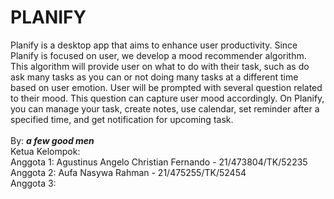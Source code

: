 
# PLANIFY
Planify is a desktop app that aims to enhance user productivity. Since Planify is focused on user, we develop a mood recommender algorithm. This algorithm will provide user on what to do with their task, such as do ask many tasks as you can or not doing many tasks at a different time based on user emotion. User will be prompted with several question related to their mood. This question can capture user mood accordingly. On Planify, you can manage your task, create notes, use calendar, set reminder after a specified time, and get notification for upcoming task. 
<br><br>
By: ***a few good men*** <br>
Ketua Kelompok: <br>
Anggota 1: Agustinus Angelo Christian Fernando - 21/473804/TK/52235 <br>
Anggota 2: Aufa Nasywa Rahman - 21/475255/TK/52454 <br>
Anggota 3: 